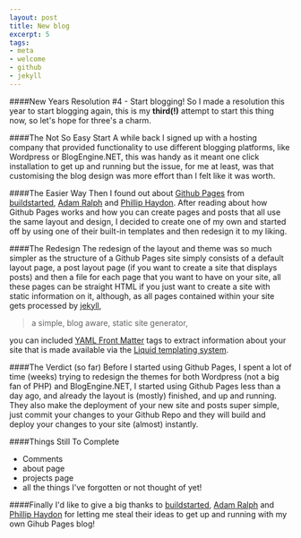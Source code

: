 ```yaml
---
layout: post
title: New blog
excerpt: 5
tags:
- meta
- welcome
- github
- jekyll
---
```


####New Years Resolution #4 - Start blogging!
So I made a resolution this year to start blogging again, this is my **third(!)** attempt to start this thing now, so let's hope for three's a charm.

####The Not So Easy Start
A while back I signed up with a hosting company that provided functionality to use different blogging platforms, like Wordpress or BlogEngine.NET, this was handy as it meant one click installation to get up and running but the issue, for me at least, was that customising the blog design was more effort than I felt like it was worth.

####The Easier Way
Then I found out about [Github Pages](http://pages.github.com "Github Pages") from [buildstarted](http://buildstarted.com "Buildstarted"), [Adam Ralph](http://adamralph.com "Adam Ralph") and [Phillip Haydon](http://www.philliphaydon.com "Phillip Haydon"). After reading about how Github Pages works and how you can create pages and posts that all use the same layout and design, I decided to create one of my own and started off by using one of their built-in templates and then redesign it to my liking.

####The Redesign
The redesign of the layout and theme was so much simpler as the structure of a Github Pages site simply consists of a default layout page, a post layout page (if you want to create a site that displays posts) and then a file for each page that you want to have on your site, all these pages can be straight HTML if you just want to create a site with static information on it, although, as all pages contained within your site gets processed by [jekyll](https://github.com/mojombo/jekyll "jekyll"), 
> a simple, blog aware, static site generator, 

you can included [YAML Front Matter](https://github.com/mojombo/jekyll/wiki/template-data) tags to extract information about your site that is made available via the [Liquid templating system](https://github.com/mojombo/jekyll/wiki/liquid-extensions).

####The Verdict (so far)
Before I started using Github Pages, I spent a lot of time (weeks) trying to redesign the themes for both Wordpress (not a big fan of PHP) and BlogEngine.NET, I started using Github Pages less than a day ago, and already the layout is (mostly) finished, and up and running. They also make the deployment of your new site and posts super simple, just commit your changes to your Github Repo and they will build and deploy your changes to your site (almost) instantly.

####Things Still To Complete 
- Comments
- about page
- projects page
- all the things I've forgotten or not thought of yet!

####Finally
I'd like to give a big thanks to [buildstarted](http://buildstarted.com), [Adam Ralph](http://adamralph.com "Adam Ralph") and [Phillip Haydon](http://www.philliphaydon.com "Phillip Haydon") for letting me steal their ideas to get up and running with my own Gihub Pages blog!